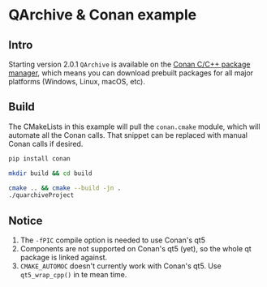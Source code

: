 # QArchive & Conan example

## Intro
Starting version 2.0.1 `QArchive` is available on the [Conan C/C++ package manager](https://conan.io/), which means you can download prebuilt packages for all major platforms (Windows, Linux, macOS, etc).

## Build
The CMakeLists in this example will pull the `conan.cmake` module, which will automate all the Conan calls. That snippet can be replaced with manual Conan calls if desired.

```bash
pip install conan

mkdir build && cd build

cmake .. && cmake --build -jn .
./quarchiveProject
```
## Notice
1. The `-fPIC` compile option is needed to use Conan's qt5
2. Components are not supported on Conan's qt5 (yet), so the whole qt package is linked against.
3. `CMAKE_AUTOMOC` doesn't currently work with Conan's qt5. Use `qt5_wrap_cpp()` in te mean time.
